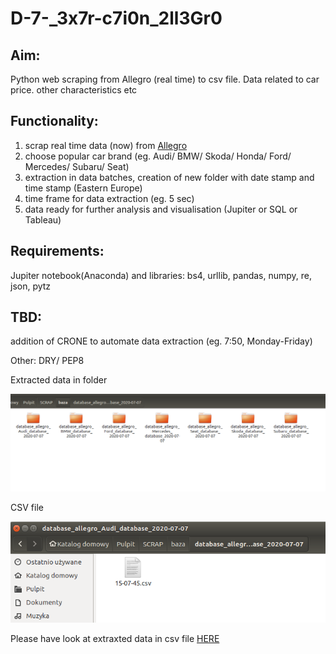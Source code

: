 # D-7-_3x7r-c7i0n_2ll3Gr0


## Aim: 
Python web scraping from Allegro (real time) to csv file. Data related to car price. other characteristics etc 

## Functionality:
1. scrap real time data (now) from [Allegro](https://allegro.pl/)
2. choose popular car brand (eg. Audi/ BMW/ Skoda/ Honda/ Ford/ Mercedes/ Subaru/ Seat) 
3. extraction in data batches, creation of new folder with date stamp and time stamp (Eastern Europe)
4. time frame for data extraction (eg. 5 sec)
5. data ready for further analysis and visualisation (Jupiter or SQL or Tableau)

## Requirements: 
Jupiter notebook(Anaconda) and libraries: bs4, urllib, pandas, numpy, re, json, pytz

## TBD: 
addition of CRONE to automate data extraction (eg. 7:50, Monday-Friday)

Other: DRY/ PEP8

Extracted data in folder

![folder](https://github.com/MTrawinska/Allegro_extraction_popular_cars/blob/master/baza.png)

CSV file

![csv](https://github.com/MTrawinska/Allegro_extraction_popular_cars/blob/master/audi.png)

Please have look at extraxted data in csv file [HERE]( https://github.com/MTrawinska/Allegro_extraction_popular_cars/tree/master/database_allegro_Audi_database_2020-07-07)

